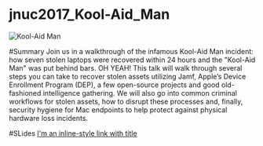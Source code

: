 # jnuc2017_Kool-Aid_Man

![Kool-Aid Man](https://github.com/firetoole/jnuc2017_Kool-Aid_Man/kool-aid_man.png)

#Summary
Join us in a walkthrough of the infamous Kool-Aid Man incident: how seven stolen laptops were recovered within 24 hours and the "Kool-Aid Man" was put behind bars. OH YEAH! This talk will walk through several steps you can take to recover stolen assets utilizing Jamf, Apple’s Device Enrollment Program (DEP), a few open-source projects and good old-fashioned intelligence gathering. We will also go into common criminal workflows for stolen assets, how to disrupt these processes and, finally, security hygiene for Mac endpoints to help protect against physical hardware loss incidents.

#SLides
[I'm an inline-style link with title](https://github.com/firetoole/jnuc2017_Kool-Aid_Man/JNUC-2017-Koolaid-Man.key)